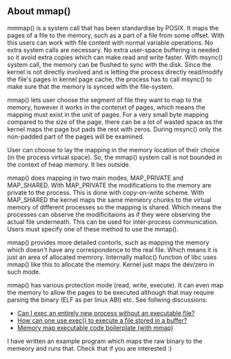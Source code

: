 ## About mmap()

mmmap() is a system call that has been standardise by POSIX.
It maps the pages of a file to the memory, such as a part of a file from some offset. With this users can work with file content with normal variable operations. No extra system calls are necessary. No extra user-space buffering is needed so it avoid extra copies which can make read and write faster. With msync() system call, the memory can be flushed to sync with the disk. Since the kernel is not directly involved and is letting the process directly read/modify the file's pages in kernel page cache, the process has to call msync() to make sure that the memory is synced with the file-system.

mmap() lets user choose the segment of file they want to map to the memory, however it works in the contenxt of pages, which means the mapping must exist in the unit of pages. For a very small byte mapping compared to the size of the page, there can be a lot of wasted space as the kernel maps the page but pads the rest with zeros. During msync() only the non-padded part of the pages will be examined.

User can choose to lay the mapping in the memory location of their choice (in the process virtual space). So, the mmap() system call is not bounded in the context of heap memory. It lies outside. 

mmap() does mapping in two main modes, MAP_PRIVATE and MAP_SHARED. With MAP_PRIVATE the modifications to the memory are private to the process. This is done with copy-on-write scheme. With MAP_SHARED the kernel maps the same memeory chunks to the virtual memory of different processes so the mapping is shared. Which means the processes can observe the modificitaions as if they were observing the actual file underneath. This can be used for inter-process communication. Users must specify one of these method to use the mmap(). 

mmap() provides more detailed contorls, such as mapping the memory which doesn't have any correspondence to the real file. Which means it is just an area of allocated memrory. Internally malloc() function of libc uses mmap() like this to allocate the memory. Kernel just maps the dev/zero in such mode.

mmap() has various protection mode (read, write, execute). It can even map the memory to allow the pages to be executed although that may require parsing the binary (ELF as per linux ABI) etc. See follwing discussions: 
- [Can I exec an entirely new process without an executable file?](https://unix.stackexchange.com/questions/230472/can-i-exec-an-entirely-new-process-without-an-executable-file)
- [How can one use exec() to execute a file stored in a buffer?](https://www.reddit.com/r/C_Programming/comments/ycrmao/how_can_one_use_exec_to_execute_a_file_stored_in/)
- [Memory map executable code boilerplate (with mmap)](https://gist.github.com/rLinks234/6c7000fda4d2ab4c6b8bc52479b03353)

I have written an example program which maps the raw binary to the memeory and runs that. Check that if you are interested :)
